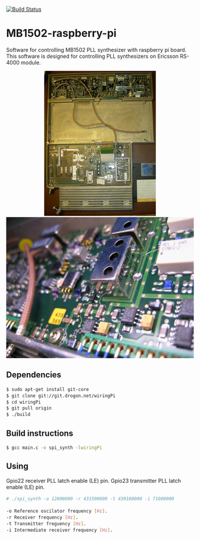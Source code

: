 [![Build Status](https://travis-ci.org/hristoandreev/MB1502-raspberry-pi.svg?branch=master)](https://travis-ci.org/hristoandreev/MB1502-raspberry-pi)

# MB1502-raspberry-pi
Software for controlling MB1502 PLL synthesizer with raspberry pi board. This software is designed for controlling PLL synthesizers on Ericsson RS-4000 module.
<p align="center">
  <img src="https://github.com/hristoandreev/MB1502-raspberry-pi/blob/master/pictures/RS-4000.jpg" alt="Ericsson RS-4000"/>
  <img src="https://github.com/hristoandreev/MB1502-raspberry-pi/blob/master/pictures/RS-4000-receiver.jpg" alt="Ericsson RS-4000 receiver"/>
</p>

Dependencies
------------------
```bash
$ sudo apt-get install git-core
$ git clone git://git.drogon.net/wiringPi
$ cd wiringPi
$ git pull origin
$ ./build
```
Build instructions
------------------
```bash
$ gcc main.c -o spi_synth -lwiringPi
```
Using
------------------
Gpio22 receiver PLL latch enable (LE) pin.
Gpio23 transmitter PLL latch enable (LE) pin.
```bash
# ./spi_synth -o 12800000 -r 431500000 -t 439100000 -i 71000000

-o Reference oscilator frequency [Hz].
-r Receiver frequency [Hz].
-t Transmitter freguency [Hz].
-i Intermediate receiver frequency [Hz].
```
